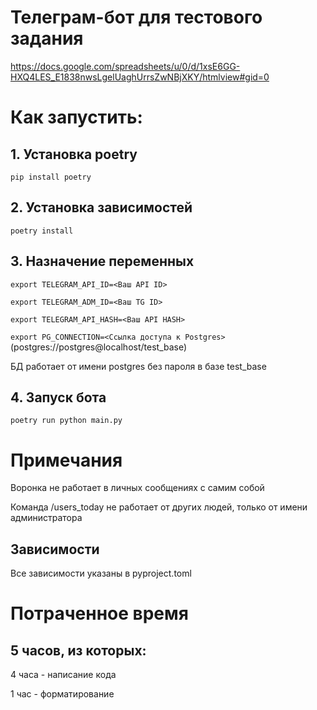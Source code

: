 # Телеграм-бот для тестового задания
https://docs.google.com/spreadsheets/u/0/d/1xsE6GG-HXQ4LES_E1838nwsLgelUaghUrrsZwNBjXKY/htmlview#gid=0

# Как запустить:

## 1. Установка poetry
   ```pip install poetry```

## 2. Установка зависимостей
  ```poetry install```
## 3. Назначение переменных
```export TELEGRAM_API_ID=<Ваш API ID>```

```export TELEGRAM_ADM_ID=<Ваш TG ID>```

```export TELEGRAM_API_HASH=<Ваш API HASH>```

```export PG_CONNECTION=<Ссылка доступа к Postgres>``` (postgres://postgres@localhost/test_base)

БД работает от имени postgres без пароля в базе test_base

## 4. Запуск бота
```poetry run python main.py```

# Примечания
Воронка не работает в личных сообщениях с самим собой

Команда /users_today не работает от других людей, только от имени администратора
## Зависимости
Все зависимости указаны в pyproject.toml

# Потраченное время

## 5 часов, из которых:

4 часа - написание кода

1 час - форматирование
